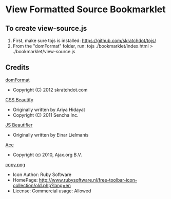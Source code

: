 # View Formatted Source Bookmarklet #

## To create view-source.js ##

1) First, make sure tojs is installed: https://github.com/skratchdot/tojs/
2) From the "domFormat" folder, run:
	tojs ./bookmarklet/index.html > ./bookmarklet/view-source.js

## Credits ##

[domFormat](https://github.com/skratchdot/domFormat/)
 - Copyright (C) 2012 skratchdot.com

[CSS Beautify](https://github.com/senchalabs/cssbeautify/)
 - Originally written by Ariya Hidayat
 - Copyright (C) 2011 Sencha Inc.  

[JS Beautifier](https://github.com/einars/js-beautify/)
 - Originally written by Einar Lielmanis

[Ace](https://github.com/ajaxorg/ace/)
 - Copyright (c) 2010, Ajax.org B.V.

[copy.png](http://www.veryicon.com/icons/application/toolbar-icons/copy.html)
 - Icon Author: Ruby Software
 - HomePage: http://www.rubysoftware.nl/free-toolbar-icon-collection/old.php?lang=en
 - License: Commercial usage: Allowed

